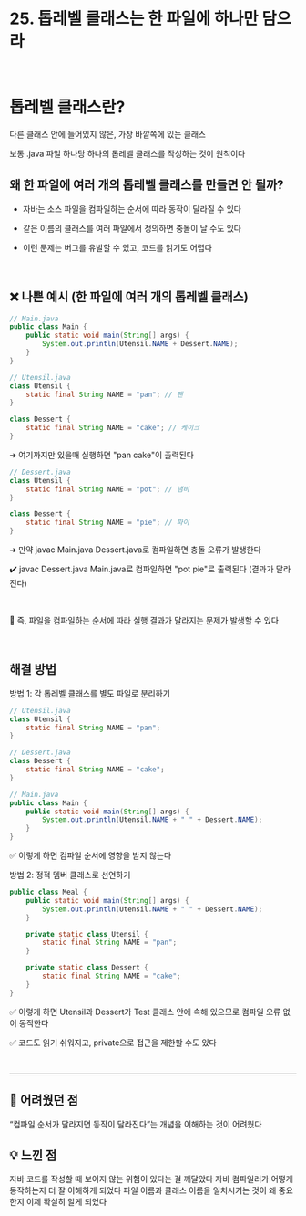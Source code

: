 # 25. 톱레벨 클래스는 한 파일에 하나만 담으라

<br>

# 톱레벨 클래스란?

다른 클래스 안에 들어있지 않은, 가장 바깥쪽에 있는 클래스

보통 .java 파일 하나당 하나의 톱레벨 클래스를 작성하는 것이 원칙이다

## 왜 한 파일에 여러 개의 톱레벨 클래스를 만들면 안 될까?

- 자바는 소스 파일을 컴파일하는 순서에 따라 동작이 달라질 수 있다

- 같은 이름의 클래스를 여러 파일에서 정의하면 충돌이 날 수도 있다

- 이런 문제는 버그를 유발할 수 있고, 코드를 읽기도 어렵다

<br>

## ❌ 나쁜 예시 (한 파일에 여러 개의 톱레벨 클래스)

```java
// Main.java
public class Main {
    public static void main(String[] args) {
        System.out.println(Utensil.NAME + Dessert.NAME);
    }
}
```

```java
// Utensil.java
class Utensil {
    static final String NAME = "pan"; // 팬
}

class Dessert {
    static final String NAME = "cake"; // 케이크
}
```

➔ 여기까지만 있을때 실행하면 "pan cake"이 출력된다

```java
// Dessert.java
class Utensil {
    static final String NAME = "pot"; // 냄비
}

class Dessert {
    static final String NAME = "pie"; // 파이
}
```

➔ 만약 javac Main.java Dessert.java로 컴파일하면 충돌 오류가 발생한다

✔️ javac Dessert.java Main.java로 컴파일하면 "pot pie"로 출력된다 (결과가 달라진다)

<br>

🛑 즉, 파일을 컴파일하는 순서에 따라 실행 결과가 달라지는 문제가 발생할 수 있다

<br>

## 해결 방법

방법 1: 각 톱레벨 클래스를 별도 파일로 분리하기

```java
// Utensil.java
class Utensil {
    static final String NAME = "pan";
}

// Dessert.java
class Dessert {
    static final String NAME = "cake";
}

// Main.java
public class Main {
    public static void main(String[] args) {
        System.out.println(Utensil.NAME + " " + Dessert.NAME);
    }
}

```

✅ 이렇게 하면 컴파일 순서에 영향을 받지 않는다

방법 2: 정적 멤버 클래스로 선언하기

```java
public class Meal {
    public static void main(String[] args) {
        System.out.println(Utensil.NAME + " " + Dessert.NAME);
    }

    private static class Utensil {
        static final String NAME = "pan";
    }

    private static class Dessert {
        static final String NAME = "cake";
    }
}
```

✅ 이렇게 하면 Utensil과 Dessert가 Test 클래스 안에 속해 있으므로 컴파일 오류 없이 동작한다

✅ 코드도 읽기 쉬워지고, private으로 접근을 제한할 수도 있다

<br>

---

## 🧩 어려웠던 점

“컴파일 순서가 달라지면 동작이 달라진다”는 개념을 이해하는 것이 어려웠다

## 💡 느낀 점

자바 코드를 작성할 때 보이지 않는 위험이 있다는 걸 깨달았다
자바 컴파일러가 어떻게 동작하는지 더 잘 이해하게 되었다
파일 이름과 클래스 이름을 일치시키는 것이 왜 중요한지 이제 확실히 알게 되었다
